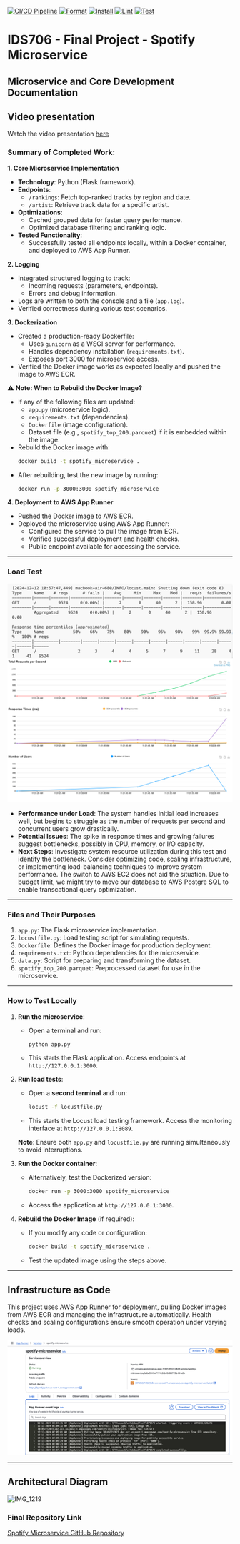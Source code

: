 [![CI/CD Pipeline](https://github.com/aoaow/spotify_microservice/actions/workflows/actions.yml/badge.svg)](https://github.com/aoaow/spotify_microservice/actions/workflows/actions.yml)
[![Format](https://github.com/aoaow/spotify_microservice/actions/workflows/format.yml/badge.svg)](https://github.com/aoaow/spotify_microservice/actions/workflows/format.yml)
[![Install](https://github.com/aoaow/spotify_microservice/actions/workflows/install.yml/badge.svg)](https://github.com/aoaow/spotify_microservice/actions/workflows/install.yml)
[![Lint](https://github.com/aoaow/spotify_microservice/actions/workflows/lint.yml/badge.svg)](https://github.com/aoaow/spotify_microservice/actions/workflows/lint.yml)
[![Test](https://github.com/aoaow/spotify_microservice/actions/workflows/test.yml/badge.svg)](https://github.com/aoaow/spotify_microservice/actions/workflows/test.yml)
# IDS706 - Final Project - Spotify Microservice

## Microservice and Core Development Documentation

## Video presentation
Watch the video presentation [here](https://youtu.be/QLkPLVX3vFk) 

### Summary of Completed Work:

**1. Core Microservice Implementation**
- **Technology**: Python (Flask framework).
- **Endpoints**:
  - `/rankings`: Fetch top-ranked tracks by region and date.
  - `/artist`: Retrieve track data for a specific artist.
- **Optimizations**:
  - Cached grouped data for faster query performance.
  - Optimized database filtering and ranking logic.
- **Tested Functionality**:
  - Successfully tested all endpoints locally, within a Docker container, and deployed to AWS App Runner.

**2. Logging**
- Integrated structured logging to track:
  - Incoming requests (parameters, endpoints).
  - Errors and debug information.
- Logs are written to both the console and a file (`app.log`).
- Verified correctness during various test scenarios.

**3. Dockerization**
- Created a production-ready Dockerfile:
  - Uses `gunicorn` as a WSGI server for performance.
  - Handles dependency installation (`requirements.txt`).
  - Exposes port 3000 for microservice access.
- Verified the Docker image works as expected locally and pushed the image to AWS ECR.

⚠️ **Note: When to Rebuild the Docker Image?**
- If any of the following files are updated:
    - `app.py` (microservice logic).
    - `requirements.txt` (dependencies).
    - `Dockerfile` (image configuration).
    - Dataset file (e.g., `spotify_top_200.parquet`) if it is embedded within the image.
- Rebuild the Docker image with:
    ```bash
    docker build -t spotify_microservice .
    ```
- After rebuilding, test the new image by running:
    ```bash
    docker run -p 3000:3000 spotify_microservice
    ```

**4. Deployment to AWS App Runner**
- Pushed the Docker image to AWS ECR.
- Deployed the microservice using AWS App Runner:
  - Configured the service to pull the image from ECR.
  - Verified successful deployment and health checks.
  - Public endpoint available for accessing the service.

---

### Load Test

![alt text](image.png)
![load_test](total_requests_per_second_1734060700.608.png)

- **Performance under Load**: The system handles initial load increases well, but begins to struggle as the number of requests per second and concurrent users grow drastically. 
- **Potential Issues**: The spike in response times and growing failures suggest bottlenecks, possibly in CPU, memory, or I/O capacity. 
-	**Next Steps**: Investigate system resource utilization during this test and identify the bottleneck. Consider optimizing code, scaling infrastructure, or implementing load-balancing techniques to improve system performance. The switch to AWS EC2 does not aid the situation. Due to budget limit, we might try to move our database to AWS Postgre SQL to enable transcational query optimization.

---

### Files and Their Purposes
1. `app.py`: The Flask microservice implementation.
2. `locustfile.py`: Load testing script for simulating requests.
3. `Dockerfile`: Defines the Docker image for production deployment.
4. `requirements.txt`: Python dependencies for the microservice.
5. `data.py`: Script for preparing and transforming the dataset.
6. `spotify_top_200.parquet`: Preprocessed dataset for use in the microservice.

---

### How to Test Locally

1. **Run the microservice**:
   - Open a terminal and run:
     ```bash
     python app.py
     ```
   - This starts the Flask application. Access endpoints at `http://127.0.0.1:3000`.

2. **Run load tests**:
   - Open a **second terminal** and run:
     ```bash
     locust -f locustfile.py
     ```
   - This starts the Locust load testing framework. Access the monitoring interface at `http://127.0.0.1:8089`.

   **Note**: Ensure both `app.py` and `locustfile.py` are running simultaneously to avoid interruptions.

3. **Run the Docker container**:
   - Alternatively, test the Dockerized version:
     ```bash
     docker run -p 3000:3000 spotify_microservice
     ```
   - Access the application at `http://127.0.0.1:3000`.

4. **Rebuild the Docker Image** (if required):
   - If you modify any code or configuration:
     ```bash
     docker build -t spotify_microservice .
     ```
   - Test the updated image using the steps above.

---

## Infrastructure as Code

This project uses AWS App Runner for deployment, pulling Docker images from AWS ECR and managing the infrastructure automatically. Health checks and scaling configurations ensure smooth operation under varying loads.

![alt text](2.png)


---
## Architectural Diagram

![IMG_1219](https://github.com/user-attachments/assets/3c482d6c-0027-4d2f-88fe-662fd52cb6a9)


### Final Repository Link
[Spotify Microservice GitHub Repository](https://github.com/nogibjj/IDS706_Final_Spotify_Microservice)
